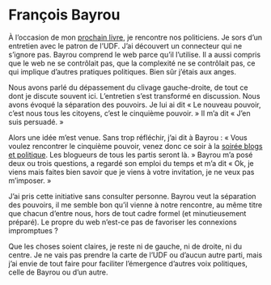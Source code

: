# François Bayrou

À l’occasion de mon [prochain livre](https://tcrouzet.com/2006/08/28/quatrieme-de-couverture-v1/), je rencontre nos politiciens. Je sors d’un entretien avec le patron de l’UDF. J’ai découvert un connecteur qui ne s’ignore pas. Bayrou comprend le web parce qu’il l’utilise. Il a aussi compris que le web ne se contrôlait pas, que la complexité ne se contrôlait pas, ce qui implique d’autres pratiques politiques. Bien sûr j’étais aux anges.

Nous avons parlé du dépassement du clivage gauche-droite, de tout ce dont je discute souvent ici. L’entretien s’est transformé en discussion. Nous avons évoqué la séparation des pouvoirs. Je lui ai dit « Le nouveau pouvoir, c’est nous tous les citoyens, c’est le cinquième pouvoir. » Il m’a dit « J’en suis persuadé. »

Alors une idée m’est venue. Sans trop réfléchir, j’ai dit à Bayrou : « Vous voulez rencontrer le cinquième pouvoir, venez donc ce soir à la [soirée blogs et politique](http://versac.metawiki.com/septembre2006). Les blogueurs de tous les partis seront là. » Bayrou m’a posé deux ou trois questions, a regardé son emploi du temps et m’a dit « Ok, je viens mais faites bien savoir que je viens à votre invitation, je ne veux pas m’imposer. »

J’ai pris cette initiative sans consulter personne. Bayrou veut la séparation des pouvoirs, il me semble bon qu’il vienne à notre rencontre, au même titre que chacun d’entre nous, hors de tout cadre formel (et minutieusement préparé). Le propre du web n’est-ce pas de favoriser les connexions impromptues ?

Que les choses soient claires, je reste ni de gauche, ni de droite, ni du centre. Je ne vais pas prendre la carte de l’UDF ou d’aucun autre parti, mais j’ai envie de tout faire pour faciliter l’émergence d’autres voix politiques, celle de Bayrou ou d’un autre.